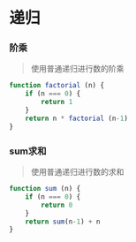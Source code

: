# 递归

### 阶乘

> 使用普通递归进行数的阶乘

```javascript
function factorial (n) {
    if (n === 0) {
        return 1
    }
    return n * factorial (n-1)
}
```

### sum求和

> 使用普通递归进行数的求和

```javascript
function sum (n) {
    if (n === 0) {
        return 0
    }
    return sum(n-1) + n
}
```

